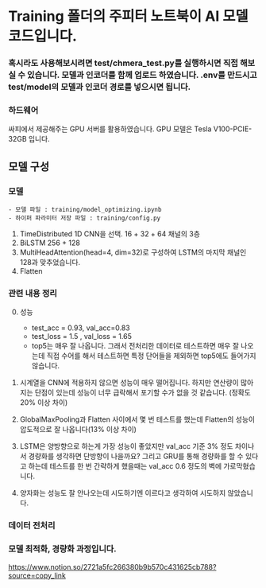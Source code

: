 # Training 폴더의 주피터 노트북이 AI 모델 코드입니다.
### 혹시라도 사용해보시려면 test/chmera_test.py를 실행하시면 직접 해보실 수 있습니다. 모델과 인코더를 함께 업로드 하였습니다. .env를 만드시고 test/model의 모델과 인코더 경로를 넣으시면 됩니다.

### 하드웨어
싸피에서 제공해주는 GPU 서버를 활용하였습니다.
GPU 모델은  Tesla V100-PCIE-32GB 입니다.

## 모델 구성
### 모델
    - 모델 파일 : training/model_optimizing.ipynb 
    - 하이퍼 파라미터 저장 파일 : training/config.py
1. TimeDistributed 1D CNN을 선택. 16 + 32 + 64 채널의 3층
2. BiLSTM 256 + 128
3. MultiHeadAttention(head=4, dim=32)로 구성하여 LSTM의 마지막 채널인 128과 맞추었습니다.
4. Flatten

### 관련 내용 정리
0. 성능 
    - test_acc = 0.93, val_acc=0.83 
    - test_loss = 1.5 , val_loss = 1.65 
    - top5는 매우 잘 나옵니다. 그래서 전처리한 데이터로 테스트하면 매우 잘 나오는데 직접 수어를 해서 테스트하면 특정 단어들을 제외하면 top5에도 들어가지 않습니다.

1. 시계열을 CNN에 적용하지 않으면 성능이 매우 떨어집니다. 하지만 연산량이 많아지는 단점이 있는데 성능이 너무 급락해서 포기할 수가 없을 것 같습니다. (정확도 20% 이상 차이)

2. GlobalMaxPooling과 Flatten 사이에서 몇 번 테스트를 했는데 Flatten의 성능이 압도적으로 잘 나옵니다(13% 이상 차이)

3. LSTM은 양방향으로 하는게 가장 성능이 좋았지만 val_acc 기준 3% 정도 차이나서 경량화를 생각하면 단방향이 나을까요? 그리고 GRU를 통해 경량화를 할 수 있다고 하는데 테스트를 한 번 간략하게 했을때는 val_acc 0.6 정도의 벽에 가로막혔습니다.

4. 양자화는 성능도 잘 안나오는데 시도하기엔 이르다고 생각하여 시도하지 않았습니다.

### 데이터 전처리


### 모델 최적화, 경량화 과정입니다.
https://www.notion.so/2721a5fc266380b9b570c431625cb788?source=copy_link